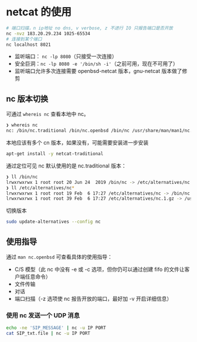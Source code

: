# netcat 的使用

```sh
# 端口扫描，n ip地址 no dns, v verbose, z 不进行 IO 只报告端口是否开放
nc -nvz 183.20.29.234 1025-65534
# 连接到某个端口
nc localhost 8021
```

- 监听端口： `nc -lp 8080`（只接受一次连接）
- 安全巨洞：`nc -lp 8080 -e '/bin/sh -i'`（之前可用，现在不可用了）
- 监听端口允许多次连接需要 openbsd-netcat 版本，gnu-netcat 版本做了修剪

## nc 版本切换

可通过 `whereis nc` 查看本地中 nc。

```sh
❯ whereis nc
nc: /bin/nc.traditional /bin/nc.openbsd /bin/nc /usr/share/man/man1/nc.1.gz # 本地存在多个版本
```

本地应该有多个 cn 版本，如果没有，可能需要安装进一步安装

```sh
apt-get install -y netcat-traditional
```

通过定位可见 nc 默认使用的是 nc.traditional 版本：

```sh
❯ ll /bin/nc
lrwxrwxrwx 1 root root 20 Jun 24  2019 /bin/nc -> /etc/alternatives/nc
❯ ll /etc/alternatives/nc*
lrwxrwxrwx 1 root root 19 Feb  6 17:27 /etc/alternatives/nc -> /bin/nc.traditional # nc 默认使用次版本
lrwxrwxrwx 1 root root 39 Feb  6 17:27 /etc/alternatives/nc.1.gz -> /usr/share/man/man1/nc.traditional.1.gz
```

切换版本

```sh
sudo update-alternatives --config nc
```

## 使用指导

通过 `man nc.openbsd` 可查看具体的使用指导：

- C/S 模型（此 nc 中没有 -e 或 -c 选项，但你仍可以通过创建 fifo 的文件让客户端任意命令）
- 文件传输
- 对话
- 端口扫描（-z 选项使 nc 报告开放的端口，最好加 -v 开启详细信息）

### 使用 nc 发送一个 UDP 消息

```sh
echo -ne 'SIP_MESSAGE' | nc -u IP PORT
cat SIP_txt.file | nc -u IP PORT
```
